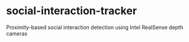 # social-interaction-tracker
Proximity-based social interaction detection using Intel RealSense depth cameras
